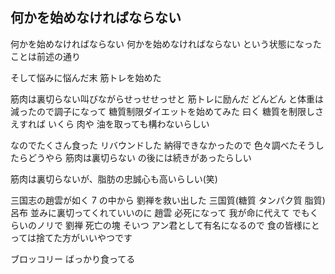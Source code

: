 ## 何かを始めなければならない

何かを始めなければならない 何かを始めなければならない
という状態になったことは前述の通り

そして悩みに悩んだ末 筋トレを始めた

筋肉は裏切らない叫びながらせっせせっせと 筋トレに励んだ どんどん と体重は減ったので調子になって 糖質制限ダイエットを始めてみた
曰く 糖質を制限しさえすれば いくら 肉や 油を取っても構わないらしい

なのでたくさん食った リバウンドした
納得できなかったので 色々調べたそうしたらどうやら 筋肉は裏切らない の後には続きがあったらしい

筋肉は裏切らないが、脂肪の忠誠心も高いらしい(笑)

三国志の趙雲が如く 7 の中から 劉禅を救い出した
三国質(糖質 タンパク質 脂質)
呂布 並みに裏切ってくれていいのに 趙雲 必死になって 我が命に代えて でもくらいのノリで 劉禅 死亡の塊
そいつ アン君として有名になるので 食の皆様にとっては捨てた方がいいやつです

ブロッコリー ばっかり食ってる
